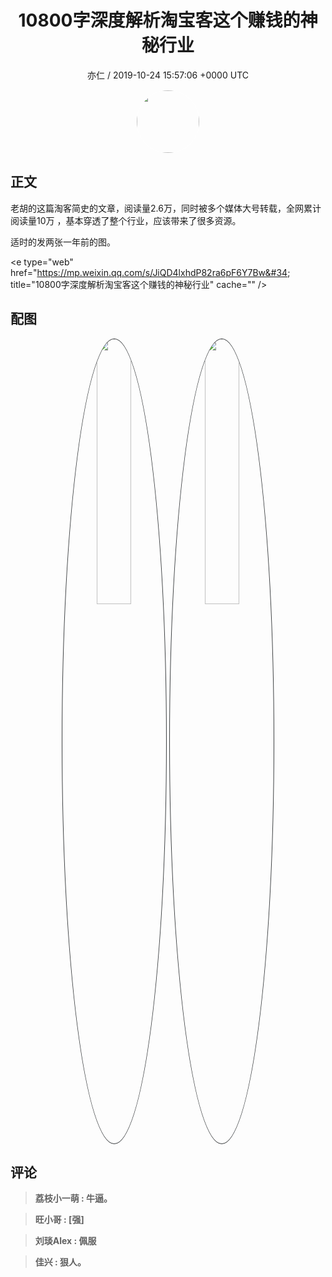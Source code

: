 <h1 align="center">10800字深度解析淘宝客这个赚钱的神秘行业</h1>
<p align="center">
    <a>亦仁 / 2019-10-24 15:57:06 &#43;0000 UTC</a>
</p>

<div align="center">
    <img src="https://images.zsxq.com/Fn3NQqCN8nuGF86yZPXSbEsl0mb3?e=1590940799&amp;token=kIxbL07-8jAj8w1n4s9zv64FuZZNEATmlU_Vm6zD:pfbNc8W3hS0oYG_hyXXh_rHMHuc=" width="100" height="100" style="border:1px solid;border-radius:50%; color:#ffffff"/>
</div>

## 正文

<div>
老胡的这篇淘客简史的文章，阅读量2.6万，同时被多个媒体大号转载，全网累计阅读量10万 ，基本穿透了整个行业，应该带来了很多资源。

适时的发两张一年前的图。

&lt;e type=&#34;web&#34; href=&#34;https://mp.weixin.qq.com/s/JiQD4lxhdP82ra6pF6Y7Bw&#34; title=&#34;10800字深度解析淘宝客这个赚钱的神秘行业&#34; cache=&#34;&#34; /&gt;
</div>

## 配图
<div class="image" align="center">

<img src="https://images.zsxq.com/FqvQUD9QM_AeyjKKas0dvnRYkSkz?imageMogr2/auto-orient/thumbnail/800x/format/jpg/blur/1x0/quality/75&amp;e=1590940799&amp;token=kIxbL07-8jAj8w1n4s9zv64FuZZNEATmlU_Vm6zD:_f6vK9aHa2w5l6wz2Ilq7Kf8ctw=" width="33%" height="33%" style="border:1px solid;border-radius:50%; color:#3c3f41"/>

<img src="https://images.zsxq.com/Fs0pvfaTW4kepwROmm2kz-ijuj4L?imageMogr2/auto-orient/thumbnail/800x/format/jpg/blur/1x0/quality/75&amp;e=1590940799&amp;token=kIxbL07-8jAj8w1n4s9zv64FuZZNEATmlU_Vm6zD:_i3HrJbfkL6zJg04wJTM3_Gk6jM=" width="33%" height="33%" style="border:1px solid;border-radius:50%; color:#3c3f41"/>

</div>

## 评论

<div align="left">
<div>

<blockquote >
<span> <strong>荔枝小一萌 : 牛逼。 </strong></span>
</blockquote>

<blockquote >
<span> <strong>旺小哥 : [强] </strong></span>
</blockquote>

<blockquote >
<span> <strong>刘琰Alex : 佩服 </strong></span>
</blockquote>

<blockquote >
<span> <strong>佳兴 : 狠人。 </strong></span>
</blockquote>

</div>
</div>